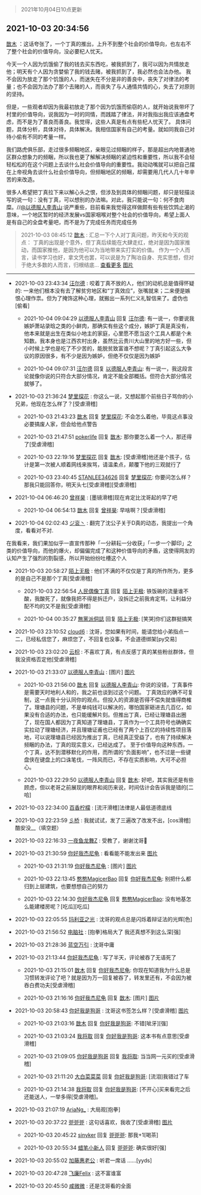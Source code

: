 > 2021年10月04日10点更新
<link rel="stylesheet" href="https://cdn.jsdelivr.net/gh/taotie6/sampleJSON@main/css/photo_show.css">
<meta name="referrer" content="no-referrer" />


 ## 2021-10-03 20:34:56 

 [㪚木](https://www.coolapk.com/feed/30440671?shareKey=Nzk3ZWE4YWNhOTFiNjE1OWFiNzI~) ：这话夸张了，一个丁真的推出，上升不到整个社会的价值导向，也左右不了整个社会的价值导向，没必要杞人忧天。

今天一个人因为饥饿偷了我的钱去买东西吃，被我抓到了，我可以因为共情放走他；明天有个人因为贪婪偷了我的钱去赌，被我抓到了，我必然也会法办他。
我不会因为放走了那个饥饿的人<!--break-->，而迷失在不分是非的善良中，丧失了对律法的考量；也不会因为法办了那个去赌的人，而丧失了与人通情共情的心，失去了对原则的坚持。

但是，一些观者却因为我最初放走了那个因为饥饿而偷窃的人，就开始说我带坏了村里的价值导向，说我因为一时的同情，而践踏了律法，并对我指出我应该通盘考虑，而不是为了善良而善良。我觉得，这些人真是有点有些杞人忧天了。
具体问题，具体分析，具体对待，具体解决。我相信国家有自己的考量。就如同我自己对待小偷有不同的考量一样。

我们路虎俱乐部，走过很多频睏地区，亲眼见过频睏的样子，那是超出内地普通地区群众想象力的频睏，所以我也更了解解决频睏的紧迫性和重要性，所以我不会轻轻松松的在这个问题上去谈什么社会价值导向的重要性。我动动嘴就可以把自己摆在上帝视角去谈什么社会价值导向，但频睏地区的频睏，却需要用几代人几十年辛苦的来改造。

很多人希望把丁真拉下来以解心头之恨，但涉及到具体的频睏问题，却只是轻描淡写的说一句：没有丁真，可以想别的办法嘛。对此，我只能说一句：何不食肉糜。//<a class="feed-link-uname" href="/u/以德服人李青山">@以德服人李青山</a>:说严重些，目前看来我觉得这样做颇有些有些饮鸩止渴的意味，一个地区暂时的经济发展vs国家咽喉对整个社会的价值导向，希望上面人是有自己的全盘考量吧，而不是为了完成任务而完成任务 

<div class="album">
</div>

> 2021-10-03 08:45:12 
> [㪚木](https://www.coolapk.com/feed/30426046?shareKey=NjFiMTZkMjkxYTBjNjE1OWFiNzI~) : 汇总一下个人对丁真问题，昨天和今天的观点：  丁真的出现是个意外，但丁真后续能在大肆走红，绝对是因为国家推动，而国家推他，是因为他可以为当地带来实打实的价值。  作为一个人而言，读书学习也好，拿文凭也罢，可以说是为了陶冶自身、充实思想，但对于绝大多数的人而言，归根结底... <a href="">查看更多</a> 
[图片](http://image.coolapk.com/feed/2021/1003/08/1081091_7f8077ce_1910_9779@1440x4247.jpeg)

 ------- 

- 2021-10-03 23:43:34 [汪尔德](uid=1595236) : 咬着丁真不放的人，他们的动机总是值得怀疑的: 一来他们根本没有去了解贫穷地区和“丁真效应”，张嘴就来；二来便是嫉恨心理作祟。但为了掩饰这种心理，就搬出一系列仁义礼智信来了。虚伪也[偷看] 

    - 2021-10-04 09:04:29 [以德服人李青山](uid=1407172) 回复 [汪尔德](uid=1595236): 有一说一，你要说我嫉妒萧站录晗之类的小鲜肉，那确实有些这个成分，嫉妒丁真是真没有，他本来就是出生在类似小地主的家庭，心里愿不愿当这个工具人都是个未知数。我本身也是江西农村出身，虽然比云贵川大山里的地方好一些，但小时候上学也是吃了不少苦的，能脱贫致富谁不想呢<!--break-->？丁真引起这么大争议的原因很多，有不少是因为嫉妒，但绝不仅仅是因为嫉妒 

    - 2021-10-04 09:07:31 [汪尔德](uid=1595236) 回复 [以德服人李青山](uid=1407172): 有一说一，我这段言论就像你说的只符合大部分情况，肯定不能全部概括。但符合大部分情况就够了。 

- 2021-10-03 21:36:24 [梦里探花](uid=836750) : 你这么一说，又想起那个前些日子骂你的小兄弟，他现在怎么样了？[受虐滑稽] 

    - 2021-10-03 21:43:23 [㪚木](uid=1081091) 回复 [梦里探花](uid=836750): 不会怎么着他，毕竟这点事没必要搞废人家，但会给他点警告 

    - 2021-10-03 21:47:51 [pokerlife](uid=575409) 回复 [㪚木](uid=1081091): 那你要怎么着一个人，那还得了[受虐滑稽] 

    - 2021-10-03 22:19:16 [梦里探花](uid=836750) 回复 [㪚木](uid=1081091): [受虐滑稽]他还是个孩子，估计是第一次被人顺着网线来挨骂，请温柔点，颠覆下他的三观就行了 

    - 2021-10-03 23:40:45 [STANLEE34626](uid=3325205) 回复 [梦里探花](uid=836750): 你要问怎么样？那我只能回答你，明天头七[受虐滑稽][受虐滑稽] 

- 2021-10-04 06:46:20 [曾祥昊](uid=6695078) : [墨镜滑稽]现在肯定比沈哥起的早了吧 

    - 2021-10-04 06:54:13 [㪚木](uid=1081091) 回复 [曾祥昊](uid=6695078): 早啥啊？[受虐滑稽] 

- 2021-10-04 02:02:43 [ジ衮丶](uid=494451) : 翻完了沈公子关于D真的动态，我提出一个角度，看看对不对.

在我看来，我们果加似乎一直宣传那种「一分耕耘一分收获」「一步一个脚印」之类的价值导向，而他的爆火，却偏偏完成了和这种价值导向的矛盾，这使得网友的认知产生了强烈的割裂感，所以开始纷纷吐槽这个人 

- 2021-10-03 20:58:27 [陌上无极](uid=1205770) : 他们不满的不仅仅是丁真的所作所为，更多的是自己不是那个丁真[受虐滑稽] 

    - 2021-10-03 22:56:54 [人民偶像丁真](uid=2383065) 回复 [陌上无极](uid=1205770): 铁饭碗的流量谁不酸，我酸死了，就像我把不得是拆迁户，没拆迁之前我肯定骂，让利益分配不均的又不是我[受虐滑稽] 

    - 2021-10-04 00:35:27 [無黨派侗誌](uid=963651) 回复 [陌上无极](uid=1205770): [笑哭]你们这群挺搞笑 

- 2021-10-03 23:10:52 [cloud6](uid=852635) : 沈哥，您如果有时间，能请您给小弟指点一二，已经私信您了，麻烦您了，不回复也没事，不会道德绑架[py交易] 

- 2021-10-03 23:02:20 [云枳](uid=4374824) : 不喜欢丁真，有点反感丁真的某些粉丝群体，但我没资格否定他[受虐滑稽] 

- 2021-10-03 21:33:07 [以德服人李青山](uid=1407172) : [图片] [图片](http://image.coolapk.com/feed/2021/1003/21/1407172_15e9066c_7985_5159@1080x542.jpeg)

    - 2021-10-03 21:56:00 [㪚木](uid=1081091) 回复 [以德服人李青山](uid=1407172): 你说的没错，丁真事件是需要天时地利人和的，我之前也谈到过这个问题。
丁真效应的确不可复制，这一点我十分认同你的观点。但投入的资源是否得不偿失就值得商榷了。理塘县的问题，不是单纯钱可以解决的，哪怕国家砸进去几百亿，如果没有合适的办法，也只能缓解片刻。但推出丁真，已经让理塘县出圈了<!--break-->，现在国人都因为丁真知道了理塘县，丁真作为一个工具符号也确确实实拉动了理塘经济，并且理塘证甫也已经有了两个上百亿的持续性项目落地，可以说理塘县已经因为推出丁真，已经真正受益了，也有了持续解决频睏的办法，丁真的现实意义，已经达成了。
至于价值导向这种东西，一个丁真，达不到潜移默化的作用，而所谓的“负面影响”，也不过是一些键盘侠在键盘上的口诛笔伐，一阵风而已，不存在实质影响，大可不必担心。 

    - 2021-10-03 22:29:50 [以德服人李青山](uid=1407172) 回复 [㪚木](uid=1081091): 好吧，其实我还是有些顾虑，但以老哥之前展现的眼界和阅历来说，时间估计会告诉我是错的[二哈] 

- 2021-10-03 22:34:00 [百香柠檬](uid=2068085) : [流汗滑稽]法律是人最低道德底线 

- 2021-10-03 22:23:59 [彡桥](uid=3740933) : 我就试试，发了三遍改了改发不出，[cos滑稽]酷安没__（填空题） 

- 2021-10-03 22:16:33 [一夜鱼龙舞Z](uid=2440130) : 受教了，谢谢沈哥🙏 

- 2021-10-03 21:30:59 [你好我杰尼龟](uid=12858991) : 看看能不能发出来 [图片](http://image.coolapk.com/feed/2021/1003/21/12858991_2f555623_7857_8726@720x1600.jpeg)

    - 2021-10-03 21:31:19 [你好我杰尼龟](uid=12858991) : [图片] [图片](http://image.coolapk.com/feed/2021/1003/21/12858991_26716e23_7878_4656@720x1600.jpeg)

    - 2021-10-03 22:13:45 [憨憨MagicerBao](uid=2487520) 回复 [你好我杰尼龟](uid=12858991): 别把什么都归到上层建筑，也要想想自己的努力 

    - 2021-10-03 22:14:30 [你好我杰尼龟](uid=12858991) 回复 [憨憨MagicerBao](uid=2487520): 没有地基怎么能建楼房呢？[吃瓜][吃瓜] 

- 2021-10-03 22:05:55 [玛利亚之光](uid=3142203) : 沈哥的观点总是闪烁着辩证法的光辉[色] 

- 2021-10-03 21:56:52 [电脑社](uid=3731544) : [抱拳]格局大了 我还真想不到这么深[强] 

- 2021-10-03 21:28:36 [蓝空万引](uid=3966552) : 沈哥中庸 

- 2021-10-03 21:13:44 [你好我杰尼龟](uid=12858991) : 写了半天，评论被吞了无语死了 

    - 2021-10-03 21:15:01 [㪚木](uid=1081091) 回复 [你好我杰尼龟](uid=12858991): 你现在知道我为什么总是习惯转发评论了吧？就是因为万一回复被吞了，转发里还有，不会因为被吞白费功夫[受虐滑稽] 

    - 2021-10-03 21:16:16 [你好我杰尼龟](uid=12858991) 回复 [㪚木](uid=1081091): [图片] [图片](http://image.coolapk.com/feed/2021/1003/21/12858991_dfda777b_6976_057@480x480.jpeg)

- 2021-10-03 20:58:43 [你好我是狗哥](uid=2938911) : 沈哥这书签怎么样？[受虐滑稽] [图片](http://image.coolapk.com/feed/2021/1003/20/2938911_4d660e6d_5918_1608@2494x3325.jpeg)

    - 2021-10-03 21:03:16 [㪚木](uid=1081091) 回复 [你好我是狗哥](uid=2938911): 不错[呲牙][强] 

    - 2021-10-03 21:03:24 [我将取](uid=2640994) 回复 [你好我是狗哥](uid=2938911): 这本书有点意思[受虐滑稽] 

    - 2021-10-03 21:09:05 [你好我是狗哥](uid=2938911) 回复 [我将取](uid=2640994): 当当网一元买的[受虐滑稽] 

    - 2021-10-03 21:11:20 [大白菜菜菜](uid=2081020) 回复 [你好我是狗哥](uid=2938911): [流泪]我错过了车 

    - 2021-10-03 21:14:38 [我将取](uid=2640994) 回复 [你好我是狗哥](uid=2938911): [不开心]买来看完之后还能送人，一举多得[受虐滑稽]。 

- 2021-10-03 21:07:19 [AriaNg_](uid=3504887) : 大局观[抱拳] 

- 2021-10-03 20:37:22 [戼戼戼](uid=4044548) : 这句话喜欢，我收了[受虐滑稽] [图片](http://image.coolapk.com/feed/2021/1003/20/4044548_8c01eb1c_4640_9516@1080x2400.jpeg)

    - 2021-10-03 20:45:22 [sinyker](uid=684334) 回复 [戼戼戼](uid=4044548): 那我+1[喝茶] 

    - 2021-10-03 20:55:34 [蜡笔小新人](uid=4236945) 回复 [戼戼戼](uid=4044548): 确实很好[强] 

- 2021-10-03 20:55:02 [加藤惠老公](uid=1266680) : 听君一席话 ……[yyds] 

- 2021-10-03 20:47:28 [飞廉Felix](uid=900024) : 这不富谁富 

- 2021-10-03 20:45:50 [咸微微](uid=1248718) : 还是沈哥看的全面 

